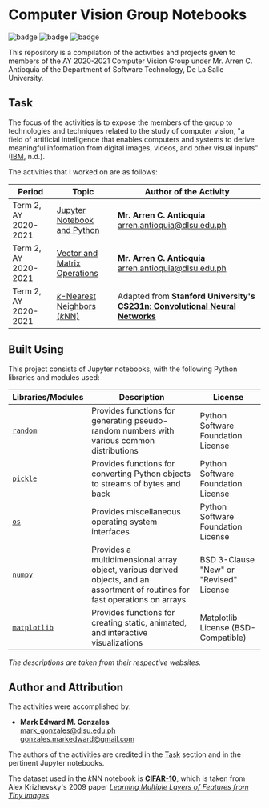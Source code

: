 # Computer Vision Group Notebooks

![badge][badge-jupyter]
![badge][badge-python]
![badge][badge-numpy]

This repository is a compilation of the activities and projects given to members of the AY 2020-2021 Computer Vision Group under Mr. Arren C. Antioquia of the Department of Software Technology, De La Salle University.

## Task
The focus of the activities is to expose the members of the group to technologies and techniques related to the study of computer vision, "a field of artificial intelligence that enables computers and systems to derive meaningful information from digital images, videos, and other visual inputs" (<a href = "https://www.ibm.com/topics/computer-vision">IBM</a>, n.d.). 

The activities that I worked on are as follows:

Period | Topic | Author of the Activity
--- | --- | ---
Term 2, AY 2020-2021 | [Jupyter Notebook and Python](https://github.com/memgonzales/cv-group-notebooks/blob/master/1%20-%20Jupyter%20Notebook%20and%20Python/1%20-%20Jupyter%20Notebook%20and%20Python.ipynb) | **Mr. Arren C. Antioquia** <br/> arren.antioquia@dlsu.edu.ph
Term 2, AY 2020-2021 | [Vector and Matrix Operations](https://github.com/memgonzales/cv-group-notebooks/blob/master/2%20-%20Vector%20and%20Matrix%20Operations/2%20-%20Vector%20and%20Matrix%20Operations.ipynb) | **Mr. Arren C. Antioquia** <br/> arren.antioquia@dlsu.edu.ph
Term 2, AY 2020-2021 | [<i>k</i>-Nearest Neighbors (<i>k</i>NN)](https://github.com/memgonzales/cv-group-notebooks/tree/master/3%20-%20kNN) | Adapted from **Stanford University's <a href = "http://cs231n.stanford.edu/">CS231n: Convolutional Neural Networks</a>**

## Built Using
This project consists of Jupyter notebooks, with the following Python libraries and modules used:

Libraries/Modules | Description | License
--- | ---| ---
<a href = "https://docs.python.org/3/library/random.html"><code>random</code></a> | Provides functions for generating pseudo-random numbers with various common distributions | Python Software Foundation License
<a href = "https://docs.python.org/3/library/pickle.html"><code>pickle</code></a> | Provides functions for converting Python objects to streams of bytes and back | Python Software Foundation License
<a href = "https://docs.python.org/3/library/os.html"><code>os</code></a> | Provides miscellaneous operating system interfaces | Python Software Foundation License
<a href = "https://numpy.org/"><code>numpy</code></a> | Provides a multidimensional array object, various derived objects, and an assortment of routines for fast operations on arrays	 | BSD 3-Clause "New" or "Revised" License
<a href = "https://matplotlib.org/"><code>matplotlib</code></a> | Provides functions for creating static, animated, and interactive visualizations	 | Matplotlib License (BSD-Compatible)

*The descriptions are taken from their respective websites.*

## Author and Attribution
The activities were accomplished by:

- **Mark Edward M. Gonzales** <br/>
  mark_gonzales@dlsu.edu.ph <br/>
  gonzales.markedward@gmail.com
  
The authors of the activities are credited in the [Task](https://github.com/memgonzales/cv-group-notebooks#task) section and in the pertinent Jupyter notebooks.

The dataset used in the <i>k</i>NN notebook is [**CIFAR-10**](https://github.com/memgonzales/cv-group-notebooks/tree/master/3%20-%20kNN/cifar-10), which is taken from Alex Krizhevsky's 2009 paper <a href = "https://www.cs.toronto.edu/~kriz/learning-features-2009-TR.pdf">*Learning Multiple Layers of Features from Tiny Images*</a>.
  
[badge-jupyter]: https://img.shields.io/badge/jupyter-%23FA0F00.svg?style=flat&logo=jupyter&logoColor=white
[badge-python]: https://img.shields.io/badge/python-3670A0?style=flat&logo=python&logoColor=white
[badge-numpy]: https://img.shields.io/badge/numpy-%23013243.svg?style=flat&logo=numpy&logoColor=white
[badge-matplotlib]: https://img.shields.io/badge/Matplotlib-%23ffffff.svg?style=flat&logo=Matplotlib&logoColor=white
